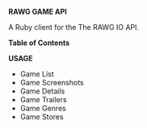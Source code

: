 **RAWG GAME API**

A Ruby client for the The RAWG IO API.

**Table of Contents**

**USAGE**

- Game List
- Game Screenshots
- Game Details
- Game Trailers
- Game Genres
- Game Stores
